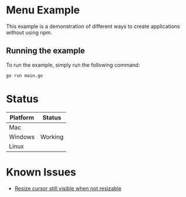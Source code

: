 # Menu Example

This example is a demonstration of different ways to create applications without using npm.

## Running the example

To run the example, simply run the following command:

```bash
go run main.go
```

# Status

| Platform | Status  |
|----------|---------|
| Mac      |         |
| Windows  | Working |
| Linux    |         |

# Known Issues

- [Resize cursor still visible when not resizable](https://github.com/orgs/wailsapp/projects/6/views/1?pane=issue&itemId=40962163)